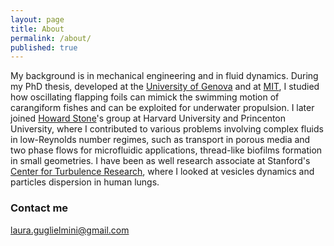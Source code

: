 ```yaml
---
layout: page
title: About
permalink: /about/
published: true
---
```



My background is in mechanical engineering and in fluid dynamics. During my PhD thesis, developed at the [University of Genova](https://unige.it) and at [MIT](http://oe.mit.edu), I studied how oscillating flapping foils can mimick the swimming motion of carangiform fishes and can be exploited for underwater propulsion. I later joined [Howard Stone](http://www.princeton.edu/~stonelab/)'s group at Harvard University and Princenton University, where I contributed to various problems involving complex fluids in low-Reynolds number regimes, such as transport in porous media and two phase flows for microfluidic applications, thread-like biofilms formation in small geometries. I have been as well research associate at Stanford's [Center for Turbulence Research](https://ctr.stanford.edu), where I looked at vesicles dynamics and particles dispersion in human lungs.


### Contact me

[laura.guglielmini@gmail.com](laura.guglielmini@gmail.com)
